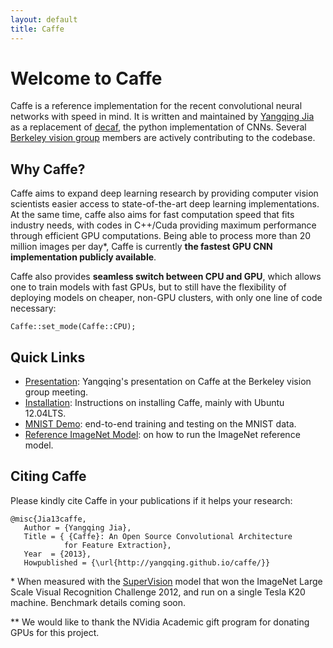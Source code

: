 ```yaml
---
layout: default
title: Caffe
---
```


Welcome to Caffe
================

Caffe is a reference implementation for the recent convolutional neural networks  with speed in mind. It is written and maintained by [Yangqing Jia](http://www.eecs.berkeley.edu/~jiayq/) as a replacement of [decaf](http://decaf.berkeleyvision.org/), the python implementation of CNNs. Several [Berkeley vision group](http://www.berkeelyvision.org/) members are actively contributing to the codebase.

Why Caffe?
----------

Caffe aims to expand deep learning research by providing computer vision scientists easier access to state-of-the-art deep learning implementations. At the same time, caffe also aims for fast computation speed that fits industry needs, with codes in C++/Cuda providing maximum performance through efficient GPU computations. Being able to process more than 20 million images per day\*, Caffe is currently **the fastest GPU CNN implementation publicly available**.

Caffe also provides **seamless switch between CPU and GPU**, which allows one to train models with fast GPUs, but to still have the flexibility of deploying models on cheaper, non-GPU clusters, with only one line of code necessary:

```
Caffe::set_mode(Caffe::CPU);
```

Quick Links
-----------

* [Presentation](https://docs.google.com/presentation/d/1lzyXMRQFlOYE2Jy0lCNaqltpcCIKuRzKJxQ7vCuPRc8/edit?usp=sharing): Yangqing's presentation on Caffe at the Berkeley vision group meeting.
* [Installation](installation.html): Instructions on installing Caffe, mainly with Ubuntu 12.04LTS.
* [MNIST Demo](mnist.html): end-to-end training and testing on the MNIST data.
* [Reference ImageNet Model](imagenet.html): on how to run the ImageNet reference model.

Citing Caffe
------------
Please kindly cite Caffe in your publications if it helps your research:

    @misc{Jia13caffe,
       Author = {Yangqing Jia},
       Title = { {Caffe}: An Open Source Convolutional Architecture
                for Feature Extraction},
       Year  = {2013},
       Howpublished = {\url{http://yangqing.github.io/caffe/}}

\* When measured with the [SuperVision](http://www.image-net.org/challenges/LSVRC/2012/supervision.pdf) model that won the ImageNet Large Scale Visual Recognition Challenge 2012, and run on a single Tesla K20 machine. Benchmark details coming soon.

\*\* We would like to thank the NVidia Academic gift program for donating GPUs for this project.
